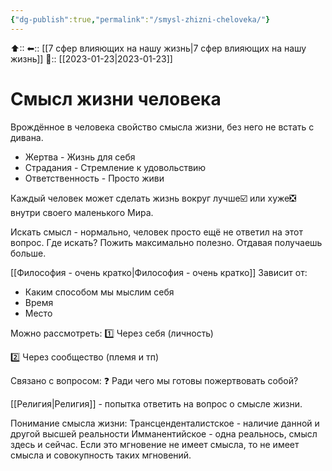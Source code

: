 ```yaml
---
{"dg-publish":true,"permalink":"/smysl-zhizni-cheloveka/"}
---
```



⬆::
⬅:: [[7 сфер влияющих на нашу жизнь\|7 сфер влияющих на нашу жизнь]]
📅:: [[2023-01-23\|2023-01-23]]

# Смысл жизни человека

Врождённое в человека свойство смысла жизни, без него не встать с дивана.

- Жертва - Жизнь для себя 
- Страдания - Стремление к удовольствию
- Ответственность - Просто живи

Каждый человек может сделать жизнь вокруг лучше☑️ или хуже❎ внутри своего маленького Мира.

Искать смысл - нормально, человек просто ещё не ответил на этот вопрос.
Где искать? Пожить максимально полезно. Отдавая получаешь больше. 


[[Философия - очень кратко\|Философия - очень кратко]]
Зависит от:
- Каким способом мы мыслим себя
- Время
- Место

Можно рассмотреть:
1️⃣ Через себя (личность)

2️⃣ Через сообщество (племя и тп)

Связано с вопросом:
❓ Ради чего мы готовы пожертвовать собой?

[[Религия\|Религия]] - попытка ответить на вопрос о смысле жизни.

Понимание смысла жизни:
Трансценденталистское - наличие данной и другой высшей реальности 
Имманентийское - одна реальнось, смысл здесь и сейчас. Если это мгновение не имеет смысла, то не имеет смысла и совокупность таких мгновений.



